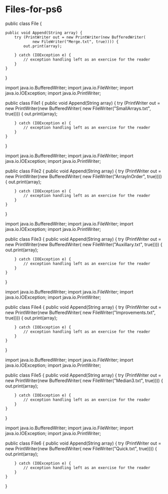 # Files-for-ps6
public class File {
	
	public void Append(String array) {
		try (PrintWriter out = new PrintWriter(new BufferedWriter(
				new FileWriter("Merge.txt", true)))) {
			out.print(array);
			
		} catch (IOException e) {
			// exception handling left as an exercise for the reader
		}
	}
}





import java.io.BufferedWriter;
import java.io.FileWriter;
import java.io.IOException;
import java.io.PrintWriter;


public class File1 {
	public void Append(String array) {
		try (PrintWriter out = new PrintWriter(new BufferedWriter(
				new FileWriter("SmallArrays.txt", true)))) {
			out.print(array);
			
		} catch (IOException e) {
			// exception handling left as an exercise for the reader
		}
	}
}





import java.io.BufferedWriter;
import java.io.FileWriter;
import java.io.IOException;
import java.io.PrintWriter;


public class File2 {
	public void Append(String array) {
		try (PrintWriter out = new PrintWriter(new BufferedWriter(
				new FileWriter("ArrayInOrder", true)))) {
			out.print(array);
			
		} catch (IOException e) {
			// exception handling left as an exercise for the reader
		}
	}
}


import java.io.BufferedWriter;
import java.io.FileWriter;
import java.io.IOException;
import java.io.PrintWriter;


public class File3 {
	public void Append(String array) {
		try (PrintWriter out = new PrintWriter(new BufferedWriter(
				new FileWriter("Auxillary.txt", true)))) {
			out.print(array);
			
		} catch (IOException e) {
			// exception handling left as an exercise for the reader
		}
	}
}




import java.io.BufferedWriter;
import java.io.FileWriter;
import java.io.IOException;
import java.io.PrintWriter;


public class File4 {
	public void Append(String array) {
		try (PrintWriter out = new PrintWriter(new BufferedWriter(
				new FileWriter("Improvements.txt", true)))) {
			out.print(array);
			
		} catch (IOException e) {
			// exception handling left as an exercise for the reader
		}
	}
}


import java.io.BufferedWriter;
import java.io.FileWriter;
import java.io.IOException;
import java.io.PrintWriter;


public class File5 {
	public void Append(String array) {
		try (PrintWriter out = new PrintWriter(new BufferedWriter(
				new FileWriter("Median3.txt", true)))) {
			out.print(array);
			
		} catch (IOException e) {
			// exception handling left as an exercise for the reader
		}
	}
}













import java.io.BufferedWriter;
import java.io.FileWriter;
import java.io.IOException;
import java.io.PrintWriter;


public class File6 {
	public void Append(String array) {
		try (PrintWriter out = new PrintWriter(new BufferedWriter(
				new FileWriter("Quick.txt", true)))) {
			out.print(array);
			
		} catch (IOException e) {
			// exception handling left as an exercise for the reader
		}
	}
}


